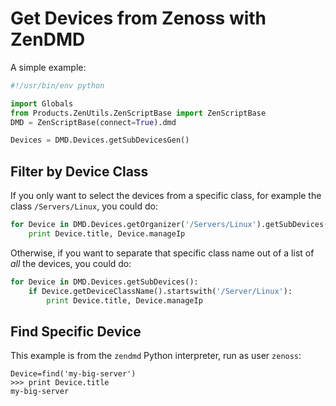 <!-- -
Title: Get Devices from Zenoss with ZenDMD
Description: How to get devices from Zenoss with ZenDMD
Categories: Zenoss
First Published: 2013-10-25
Last Updated: 2014-06-14
- -->

Get Devices from Zenoss with ZenDMD
===================================

A simple example:

```python
#!/usr/bin/env python

import Globals
from Products.ZenUtils.ZenScriptBase import ZenScriptBase
DMD = ZenScriptBase(connect=True).dmd

Devices = DMD.Devices.getSubDevicesGen()
```

Filter by Device Class
-------------------------

If you only want to select the devices from a specific class, for 
example the class `/Servers/Linux`, you could do:

```python
for Device in DMD.Devices.getOrganizer('/Servers/Linux').getSubDevices():
    print Device.title, Device.manageIp
```

Otherwise, if you want to separate that specific class name out of a 
list of *all* the devices, you could do:

```python
for Device in DMD.Devices.getSubDevices():
    if Device.getDeviceClassName().startswith('/Server/Linux'):
        print Device.title, Device.manageIp
```

Find Specific Device
--------------------

This example is from the `zendmd` Python interpreter, run as user 
`zenoss`:

    Device=find('my-big-server')
    >>> print Device.title
    my-big-server
